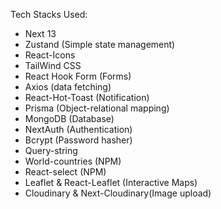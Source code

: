 Tech Stacks Used:

- Next 13
- Zustand (Simple state management)
- React-Icons
- TailWind CSS
- React Hook Form (Forms)
- Axios (data fetching)
- React-Hot-Toast (Notification)
- Prisma (Object-relational mapping)
- MongoDB (Database)
- NextAuth (Authentication)
- Bcrypt (Password hasher)
- Query-string
- World-countries (NPM)
- React-select (NPM)
- Leaflet & React-Leaflet (Interactive Maps)
- Cloudinary & Next-Cloudinary(Image upload)
